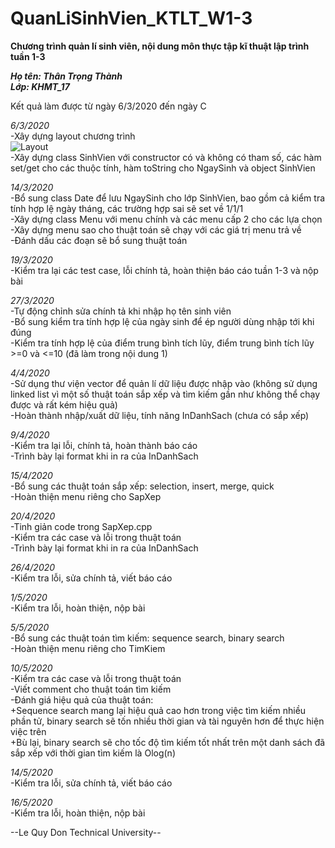 # QuanLiSinhVien_KTLT_W1-3  
**Chương trình quản lí sinh viên, nội dung môn thực tập kĩ thuật lập trình tuần 1-3**  

***Họ tên: Thân Trọng Thành  
Lớp: KHMT_17***    

Kết quả làm được từ ngày 6/3/2020 đến ngày C  

*6/3/2020*  
-Xây dựng layout chương trình  
![Layout](https://raw.githubusercontent.com/trongthanht3/QuanLiSinhVien_KTLT_W1-3/master/LayoutIMG/Layout.png)  
-Xây dựng class SinhVien với constructor có và không có tham số, các hàm set/get cho các thuộc tính, hàm toString cho NgaySinh và object SinhVien  

*14/3/2020*  
-Bổ sung class Date để lưu NgaySinh cho lớp SinhVien, bao gồm cả kiểm tra tính hợp lệ ngày tháng, các trường hợp sai sẽ set về 1/1/1  
-Xây dựng class Menu với menu chính và các menu cấp 2 cho các lựa chọn  
-Xây dựng menu sao cho thuật toán sẽ chạy với các giá trị menu trả về  
-Đánh dấu các đoạn sẽ bổ sung thuật toán  
  
*19/3/2020*  
-Kiểm tra lại các test case, lỗi chính tả, hoàn thiện báo cáo tuần 1-3 và nộp bài  
  
*27/3/2020*  
-Tự động chỉnh sửa chính tả khi nhập họ tên sinh viên  
-Bổ sung kiểm tra tính hợp lệ của ngày sinh để ép người dùng nhập tới khi đúng  
-Kiểm tra tính hợp lệ của điểm trung bình tích lũy, điểm trung bình tích lũy >=0 và <=10 (đã làm trong nội dung 1)  
  
*4/4/2020*  
-Sử dụng thư viện vector để quản lí dữ liệu được nhập vào (không sử dụng linked list vì một số thuật toán sắp xếp và tìm kiếm gần như không thể chạy được và rất kém hiệu quả)  
-Hoàn thành nhập/xuất dữ liệu, tính năng InDanhSach (chưa có sắp xếp)  
  
*9/4/2020*  
-Kiểm tra lại lỗi, chính tả, hoàn thành báo cáo  
-Trình bày lại format khi in ra của InDanhSach  
  
*15/4/2020*  
-Bổ sung các thuật toán sắp xếp: selection, insert, merge, quick  
-Hoàn thiện menu riêng cho SapXep  
  
*20/4/2020*  
-Tinh giản code trong SapXep.cpp  
-Kiểm tra các case và lỗi trong thuật toán  
-Trình bày lại format khi in ra của InDanhSach  
  
*26/4/2020*  
-Kiểm tra lỗi, sửa chính tả, viết báo cáo  
  
*1/5/2020*  
-Kiểm tra lỗi, hoàn thiện, nộp bài  
  
*5/5/2020*  
-Bổ sung các thuật toán tìm kiếm: sequence search, binary search  
-Hoàn thiện menu riêng cho TimKiem  
  
*10/5/2020*  
-Kiểm tra các case và lỗi trong thuật toán  
-Viết comment cho thuật toán tìm kiếm  
-Đánh giá hiệu quả của thuật toán:  
	+Sequence search mang lại hiệu quả cao hơn trong việc tìm kiếm nhiều phần tử, binary search sẽ tốn nhiều thời gian và tài nguyên hơn để thực hiện việc trên  
	+Bù lại, binary search sẽ cho tốc độ tìm kiếm tốt nhất trên một danh sách đã sắp xếp với thời gian tìm kiếm là Olog(n)
  
*14/5/2020*  
-Kiểm tra lỗi, sửa chính tả, viết báo cáo  
  
*16/5/2020*  
-Kiểm tra lỗi, hoàn thiện, nộp bài  
  
  
--Le Quy Don Technical University--
